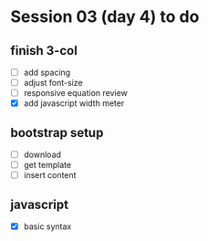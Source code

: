 # Session 03 (day 4) to do


## finish 3-col
- [ ] add spacing
- [ ] adjust font-size
- [ ] responsive equation review
- [x] add javascript width meter

## bootstrap setup
- [ ] download
- [ ] get template
- [ ] insert content

## javascript
- [x] basic syntax
